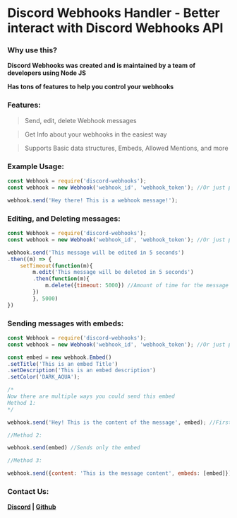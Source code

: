 # Discord Webhooks Handler - Better interact with Discord Webhooks API

### Why use this?

**Discord Webhooks was created and is maintained by a team of developers using Node JS**

**Has tons of features to help you control your webhooks**


### Features:

> Send, edit, delete Webhook messages

> Get Info about your webhooks in the easiest way

> Supports Basic data structures, Embeds, Allowed Mentions, and more


### Example Usage:

```js
const Webhook = require('discord-webhooks');
const webhook = new Webhook('webhook_id', 'webhook_token'); //Or just put the webhook URL as the first parameter

webhook.send('Hey there! This is a webhook message!');
```

### Editing, and Deleting messages:
```js
const Webhook = require('discord-webhooks');
const webhook = new Webhook('webhook_id', 'webhook_token'); //Or just put the webhook URL as the first parameter

webhook.send('This message will be edited in 5 seconds')
.then((m) => {
    setTimeout(function(m){
        m.edit('This message will be deleted in 5 seconds')
        .then(function(m){
            m.delete({timeout: 5000}) //Amount of time for the message to be deleted, can also be set as the first parameter
        })
        }, 5000)
})
```

### Sending messages with embeds:
```js
const Webhook = require('discord-webhooks');
const webhook = new Webhook('webhook_id', 'webhook_token'); //Or just put the webhook URL as the first parameter

const embed = new webhook.Embed()
.setTitle('This is an embed Title')
.setDescription('This is an embed description')
.setColor('DARK_AQUA');

/*
Now there are multiple ways you could send this embed
Method 1:
*/

webhook.send('Hey! This is the content of the message', embed); //First param: message content, second param: embed

//Method 2:

webhook.send(embed) //Sends only the embed

//Method 3:

webhook.send({content: 'This is the message content', embeds: [embed]}) //Send it as a raw message structure
```

### Contact Us:

**[Discord](https://discord.gg/WhnmkwgtGb) | [Github](https://github.com/ItsHisoka17)** 
